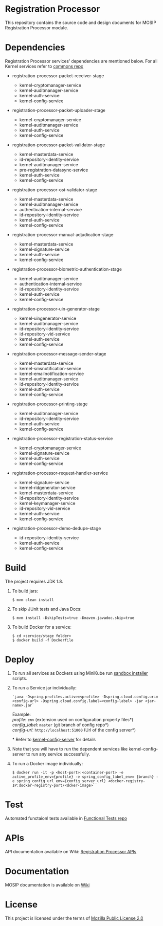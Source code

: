 # Registration Processor  
This repository contains the source code and design documents for MOSIP Registration Processor module. 

# Dependencies
Registration Processor services' dependencies are mentioned below.  For all Kernel services refer to [commons repo](https://github.com/mosip/commons)

* registration-processor-packet-receiver-stage
    * kernel-cryptomanager-service
    * kernel-auditmanager-service
    * kernel-auth-service
    * kernel-config-service

* registration-processor-packet-uploader-stage
    * kernel-cryptomanager-service
    * kernel-auditmanager-service
    * kernel-auth-service
    * kernel-config-service

* registration-processor-packet-validator-stage
    * kernel-masterdata-service
    * id-repository-identity-service
    * kernel-auditmanager-service
    * pre-registration-datasync-service
    * kernel-auth-service
    * kernel-config-service

* registration-processor-osi-validator-stage
    * kernel-masterdata-service
    * kernel-auditmanager-service
    * authentication-internal-service
    * id-repository-identity-service
    * kernel-auth-service
    * kernel-config-service

* registration-processor-manual-adjudication-stage
    * kernel-masterdata-service
    * kernel-signature-service
    * kernel-auth-service
    * kernel-config-service

* registration-processor-biometric-authentication-stage
    * kernel-auditmanager-service
    * authentication-internal-service
    * id-repository-identity-service
    * kernel-auth-service
    * kernel-config-service

* registration-processor-uin-generator-stage
    * kernel-uingenerator-service
    * kernel-auditmanager-service
    * id-repository-identity-service
    * id-repository-vid-service
    * kernel-auth-service
    * kernel-config-service

* registration-processor-message-sender-stage
    * kernel-masterdata-service
    * kernel-smsnotification-service
    * kernel-emailnotification-service
    * kernel-auditmanager-service
    * id-repository-identity-service
    * kernel-auth-service
    * kernel-config-service

* registration-processor-printing-stage
   * kernel-auditmanager-service
   * id-repository-identity-service
    * kernel-auth-service
    * kernel-config-service

* registration-processor-registration-status-service
    * kernel-cryptomanager-service
    * kernel-signature-service
    * kernel-auth-service
    * kernel-config-service

* registration-processor-request-handler-service
    * kernel-signature-service
    * kernel-ridgenerator-service
    * kernel-masterdata-service
    * id-repository-identity-service
    * kernel-keymanager-service
    * id-repository-vid-service
    * kernel-auth-service
    * kernel-config-service

* registration-processor-demo-dedupe-stage
    * id-repository-identity-service
    * kernel-auth-service
    * kernel-config-service

# Build
The project requires JDK 1.8. 
1. To build jars:
    ```
    $ mvn clean install 
    ```
1. To skip JUnit tests and Java Docs:
    ```
    $ mvn install -DskipTests=true -Dmaven.javadoc.skip=true
    ```
1. To build Docker for a service:
    ```
    $ cd <service/stage folder>
    $ docker build -f Dockerfile
    ```

# Deploy
1. To run all services as Dockers using MiniKube run [sandbox installer](https://githbu.com/mosip/mosip-infra/deployment/sandbox/) scripts.

1. To run a Service jar individually:
    ```
    `java -Dspring.profiles.active=<profile> -Dspring.cloud.config.uri=<config-url> -Dspring.cloud.config.label=<config-label> -jar <jar-name>.jar`
    ```
    Example:  
        _profile_: `env` (extension used on configuration property files*)    
        _config_label_: `master` (git branch of config repo*)  
        _config-url_: `http://localhost:51000` (Url of the config server*)  
	
	\* Refer to [kernel-config-server](https://github.com/mosip/commons/tree/master/kernel/kernel-config-server) for details


1. Note that you will have to run the dependent services like kernel-config-server to run any service successfully.
1. To run a Docker image individually:
    ``` 
    $ docker run -it -p <host-port>:<container-port> -e active_profile_env={profile} -e spring_config_label_env= {branch} -e spring_config_url_env={config_server_url} <docker-registry-IP:docker-registry-port/<dcker-image>`
    ```

# Test
Automated functaionl tests available in [Functional Tests repo](https://github.com/mosip/mosip-functional-tests)

# APIs
API documentation available on Wiki: [Registration Processor APIs](https://github.com/mosip/documentation/wiki/Registration-Processor-APIs)

# Documentation
MOSIP documentation is available on [Wiki](https://github.com/mosip/documentation/wiki)

# License
This project is licensed under the terms of [Mozilla Public License 2.0](https://github.com/mosip/mosip-platform/blob/master/LICENSE)
